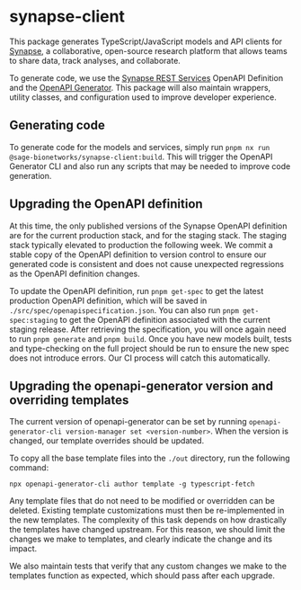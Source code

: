 # synapse-client

This package generates TypeScript/JavaScript models and API clients for [Synapse](https://www.synapse.org/), a collaborative, open-source research platform that allows teams to share data, track analyses, and collaborate.

To generate code, we use the [Synapse REST Services](https://rest-docs.synapse.org/rest/index.html) OpenAPI Definition and the [OpenAPI Generator](https://openapi-generator.tech/). This package will also maintain wrappers, utility classes, and configuration used to improve developer experience.

## Generating code

To generate code for the models and services, simply run `pnpm nx run @sage-bionetworks/synapse-client:build`. This will trigger the OpenAPI Generator CLI and also run any scripts that may be needed to improve code generation.

## Upgrading the OpenAPI definition

At this time, the only published versions of the Synapse OpenAPI definition are for the current production stack, and for the staging stack. The staging stack typically elevated to production the following week.
We commit a stable copy of the OpenAPI definition to version control to ensure our generated code is consistent and does not cause unexpected regressions as the OpenAPI definition changes.

To update the OpenAPI definition, run `pnpm get-spec` to get the latest production OpenAPI definition, which will be saved in `./src/spec/openapispecification.json`.
You can also run `pnpm get-spec:staging` to get the OpenAPI definition associated with the current staging release. After retrieving the specification, you will once again need to run `pnpm generate` and `pnpm build`.
Once you have new models built, tests and type-checking on the full project should be run to ensure the new spec does not introduce errors. Our CI process will catch this automatically.

## Upgrading the openapi-generator version and overriding templates

The current version of openapi-generator can be set by running `openapi-generator-cli version-manager set <version-number>`.
When the version is changed, our template overrides should be updated.

To copy all the base template files into the `./out` directory, run the following command:

```shell
npx openapi-generator-cli author template -g typescript-fetch
```

Any template files that do not need to be modified or overridden can be deleted.
Existing template customizations must then be re-implemented in the new templates. The complexity of this task depends on how drastically the templates have changed upstream.
For this reason, we should limit the changes we make to templates, and clearly indicate the change and its impact.

We also maintain tests that verify that any custom changes we make to the templates function as expected, which should pass after each upgrade.
